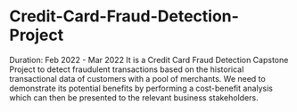 # Credit-Card-Fraud-Detection-Project
Duration: Feb 2022 - Mar 2022 It is a Credit Card Fraud Detection Capstone Project to detect fraudulent transactions based on the historical transactional data of customers with a pool of merchants. We need to demonstrate its potential benefits by performing a cost-benefit analysis which can then be presented to the relevant business stakeholders.
